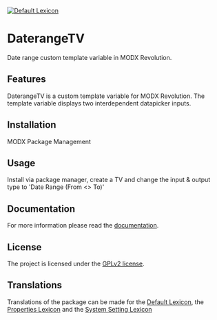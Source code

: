 [![Default Lexicon](https://hosted.weblate.org/widgets/modx-extras/daterangetv/standard/svg-badge.svg)](https://hosted.weblate.org/projects/modx-extras/daterangetv/standard/)

# DaterangeTV

Date range custom template variable in MODX Revolution.

## Features

DaterangeTV is a custom template variable for MODX Revolution. The template
variable displays two interdependent datapicker inputs.

## Installation

MODX Package Management

## Usage

Install via package manager, create a TV and change the input & output type to
'Date Range (From <> To)'

## Documentation

For more information please read the [documentation](https://jako.github.io/DaterangeTV/).

## License

The project is licensed under the [GPLv2 license](https://github.com/Jako/DaterangeTV/blob/master/core/components/daterangetv/docs/license.md).

## Translations

Translations of the package can be made for the [Default Lexicon](https://hosted.weblate.org/projects/modx-extras/daterangetv/standard/), the [Properties Lexicon](https://hosted.weblate.org/projects/modx-extras/daterangetv/properties/) and the [System Setting Lexicon](https://hosted.weblate.org/projects/modx-extras/daterangetv/system-settings/)
